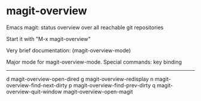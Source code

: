 magit-overview
==============

Emacs magit: status overview over all reachable git repositories

Start it with "M-x magit-overview"

Very brief documentation:
(magit-overview-mode)

Major mode for magit-overview-mode.
Special commands:
key             binding
---             -------
d	              magit-overview-open-dired
g		            magit-overview-redisplay
n		            magit-overview-find-next-dirty
p		            magit-overview-find-prev-dirty
q		            magit-overview-quit-window
<return>	      magit-overview-open-magit

